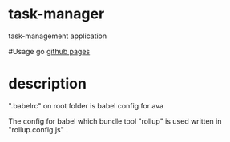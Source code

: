# task-manager
task-management application

#Usage
go [github pages](https://wreulicke.github.io/task-manager/)

# description

".babelrc" on root folder is babel config for ava

The config for babel which bundle tool "rollup" is used written in "rollup.config.js" .
